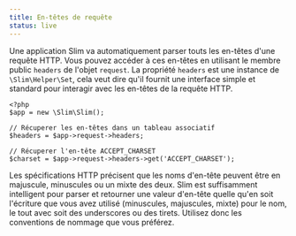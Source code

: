 ```yaml
---
title: En-têtes de requête
status: live
---
```


Une application Slim va automatiquement parser touts les en-têtes d'une requête HTTP. Vous pouvez accéder à ces en-têtes en utilisant le membre public `headers` de l'objet `request`. La propriété `headers` est une instance de `\Slim\Helper\Set`, cela veut dire qu'il fournit une interface simple et standard pour interagir avec les en-têtes de la requête HTTP.

    <?php
    $app = new \Slim\Slim();

    // Récuperer les en-têtes dans un tableau associatif
    $headers = $app->request->headers;

    // Récuperer l'en-tête ACCEPT_CHARSET
    $charset = $app->request->headers->get('ACCEPT_CHARSET');

Les spécifications HTTP précisent que les noms d'en-tête peuvent être en majuscule, minuscules ou un mixte des deux. Slim est suffisamment intelligent pour parser et retourner une valeur d'en-tête quelle qu'en soit l'écriture que vous avez utilisé (minuscules, majuscules, mixte) pour le nom, le tout avec soit des underscores ou des tirets. Utilisez donc les conventions de nommage que vous préférez.
